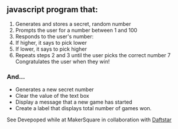 
## javascript program that:

1. Generates and stores a secret, random number
2. Prompts the user for a number between 1 and 100
3. Responds to the user's number:
4. If higher, it says to pick lower
5. If lower, it says to pick higher
6. Repeats steps 2 and 3 until the user picks the correct number
7 Congratulates the user when they win!

### And…
* Generates a new secret number
* Clear the value of the text box
* Display a message that a new game has started
* Create a label that displays total number of games won.

See Devepoped while at MakerSquare in collaboration with [Daftstar](https://github.com/daftstar/Wk2Monday/tree/master/js_basics)